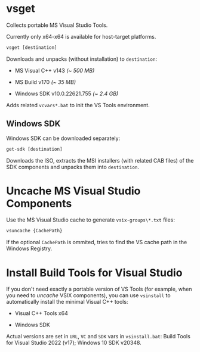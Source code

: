 # vsget

Collects portable MS Visual Studio Tools.

Currently only x64-x64 is available for host-target platforms.

```bat
vsget [destination]
```

Downloads and unpacks (without installation) to `destination`:

* MS Visual C++ v143 *(~ 500 MB)*

* MS Build v170 *(~ 35 MB)*

* Windows SDK v10.0.22621.755 *(~ 2.4 GB)*

Adds related `vcvars*.bat` to init the VS Tools environment.

## Windows SDK

Windows SDK can be downloaded separately:

```bat
get-sdk [destination]
```

Downloads the ISO, extracts the MSI installers (with related CAB files) of the
SDK components and unpacks them into `destination`.

# Uncache MS Visual Studio Components

Use the MS Visual Studio cache to generate `vsix-groups\*.txt` files:

```bat
vsuncache {CachePath}
```

If the optional `CachePath` is ommited, tries to find the VS cache path in the
Windows Registry.

# Install Build Tools for Visual Studio

If you don't need exactly a portable version of VS Tools (for example, when you
need to *uncache* VSIX components), you can use `vsinstall` to automatically
install the minimal Visual C++ tools:

* Visual C++ Tools x64

* Windows SDK

Actual versions are set in `URL`, `VC` and `SDK` vars in `vsinstall.bat`:
Build Tools for Visual Studio 2022 (v17);
Windows 10 SDK v20348.

